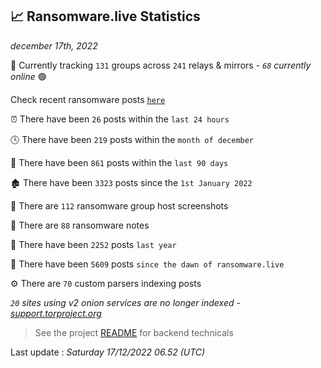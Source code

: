 
## 📈 Ransomware.live Statistics
_december 17th, 2022_

🔎 Currently tracking `131` groups across `241` relays & mirrors - _`68` currently online_ 🟢

Check recent ransomware posts [`here`](recentposts.md)


⏰ There have been `26` posts within the `last 24 hours`

🕓 There have been `219` posts within the `month of december`

📅 There have been `861` posts within the `last 90 days`

🏚 There have been `3323` posts since the `1st January 2022`

📸 There are `112` ransomware group host screenshots

📝 There are `88` ransomware notes

🚀 There have been `2252` posts `last year`

🐣 There have been `5609` posts `since the dawn of ransomware.live`

⚙️ There are `70` custom parsers indexing posts

_`20` sites using v2 onion services are no longer indexed - [support.torproject.org](https://support.torproject.org/onionservices/v2-deprecation/)_

> See the project [README](https://github.com/jmousqueton/ransomwatch#readme) for backend technicals



Last update : _Saturday 17/12/2022 06.52 (UTC)_

